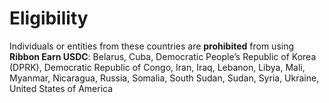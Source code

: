 # Eligibility

Individuals or entities from these countries are **prohibited** from using **Ribbon Earn USDC**: Belarus, Cuba, Democratic People’s Republic of Korea (DPRK), Democratic Republic of Congo, Iran, Iraq, Lebanon, Libya, Mali, Myanmar, Nicaragua, Russia, Somalia, South Sudan, Sudan, Syria, Ukraine, United States of America
